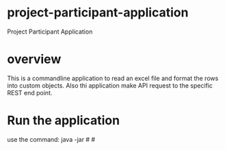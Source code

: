 # project-participant-application
Project Participant Application

# overview
This is a commandline application to read an excel file and format the rows into custom objects. Also thi application make API request to the specific REST end point.

# Run the application 
use the command:  java -jar #<jarname> #<filepath>
